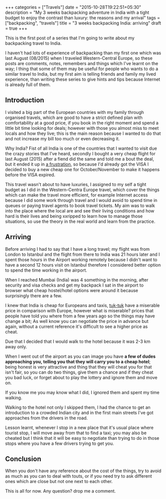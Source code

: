 +++
categories = ["Travels"]
date = "2015-10-28T19:22:51+05:30"
description = "My 3 weeks backpacking adventure in India with a tight budget to enjoy the contrast than luxury: the reasons and my arrival"
tags = ["backpacking", "travels"]
title = "3 weeks backpacking India: arriving"
draft = true
+++

This is the first post of a series that I'm going to write about my backpacking travel to India.

I haven't had lots of experience of backpacking than my first one which was last August (08/2015) when I traveled Western-Central Europe, so these posts are comments, notes, remembers and things which I've learnt on the way; I thing that some of them may be useful for people who wants to do a similar travel to India, but my first aim is telling friends and family my lived experience, than writing these series to give hints and tips because Internet is already full of them.

## Introduction

I visited a big part of the European countries with my family through organised travels, which are good to have a strict defined plan with comfortability at a good price, if you book in the right moment and spend a little bit time looking for deals; however with those you almost miss to meet locals and how they live; this is the main reason because I wanted to do that and not increase my bill too much or even decreasing it.

Why India? Fist of all India is one of the countries that I wanted to visit due the crazy stories that I've heard, secondly I bought a very cheap flight for last August (2015) after a fiend did the same and told me a bout the deal, but it ended it up in [a frustration](), so because I'd already got the VISA I decided to buy a new cheap one for October/November to make it happens before the VISA expired.

This travel wasn't about to have luxuries, I assigned to my self a tight budget as I did in the Western-Centra Europe travel, which cover the things which can make the travel more efficient, for example Internet access because I did some work through travel and I would avoid to spend time in queues or paying travel agents to book travel tickets. My aim was to walk into the place where the local are and see their living conditions and how hard is their lives and being xxripped to learn how to manage those situations, so use the theory in the real world and learn from the practice.


## Arriving

Before arriving I had to say that I have a long travel; my flight was from London to Istanbul and the flight from there to India was 21 hours later and I spent those hours in the Airport working remotely because I didn't want to have a second 12 hours visit on Istanbul therefore I considered better option to spend the time working in the airport.

When I reached Mumbai (India) was 4 something in the morning, after security and visa checks and get my backpack I sat in the airport to browser what cheap hostel/hotel options were around it because surprisingly there are a few.

I knew that India is cheap for Europeans and taxis, <a href="" target="_blank" rel="nofollow">tuk-tuk</a> have a miserable price in comparison with Europe, however what is miserable? prices that people have told you where from a few years ago so the things may have change a bit; As well know you can negotiate the price in advance but again, without a current reference it's difficult to see a higher price as cheat.

Due that I decided that I would walk to the hotel because it was 2-3 km away only.

When I went out of the airport as you can image you have **a few of dudes approaching you, telling you that they will carry you to a cheap hotel**; being honest is very attractive and thing that they will cheat you for that isn't fair, so you can do two things, give them a chance and if they cheat you bad luck, or forget about to play the lottery and ignore them and move on.

If you know me you may know what I did, I ignored them and spent my time walking.

Walking to the hotel not only I skipped them, I had the chance to get an introduction to a crowded Indian city and in the first main streets I've got approaches from the drivers in the road.

Lesson learnt, whenever I stop in a new place that it's usual place where tourist stop, I will move away from that to find a taxi; you may also be cheated but I think that it will be easy to negotiate than trying to do in those stops where you have a few drivers trying to get you.

## Conclusion

When you don't have any reference about the cost of the things, try to avoid as much as you can to deal with touts, or if you need try to ask different ones which are close but not one next to each other.

This is all for now.
Any question? drop me a comment.
